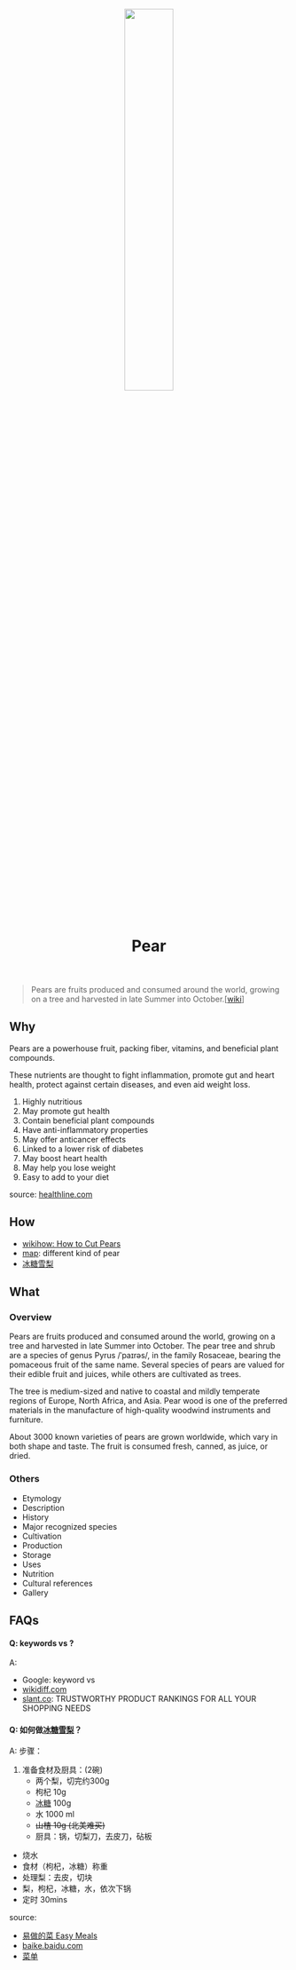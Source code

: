 <h1 align="center">
<br>
	<a href="https://ecogreenlove.com/2014/10/06/pears/">
  <img src="https://i1.wp.com/media-cache-ec0.pinimg.com/736x/28/71/a2/2871a22ab1d0b8d42d74c07605b49937.jpg?zoom=2" width=42%">
  </a>
  <br><br>
Pear
  <br><br>
</h1>

> Pears are fruits produced and consumed around the world, growing on a tree and harvested in late Summer into October.[[wiki](https://www.wikiwand.com/en/Pear)]

## Why 

Pears are a powerhouse fruit, packing fiber, vitamins, and beneficial plant compounds.

These nutrients are thought to fight inflammation, promote gut and heart health, protect against certain diseases, and even aid weight loss.

1. Highly nutritious
2. May promote gut health
3. Contain beneficial plant compounds
4. Have anti-inflammatory properties
5. May offer anticancer effects
6. Linked to a lower risk of diabetes
7. May boost heart health
8. May help you lose weight
9. Easy to add to your diet

source: [healthline.com](https://www.healthline.com/nutrition/benefits-of-pears#TOC_TITLE_HDR_10)

## How

* [wikihow: How to Cut Pears](https://www.wikihow.com/Cut-Pears)
* [map](https://www.wikiwand.com/en/Pear#/External_links): different kind of pear
* [冰糖雪梨](https://baike.baidu.com/item/%E5%86%B0%E7%B3%96%E9%9B%AA%E6%A2%A8)

## What 

### Overview

Pears are fruits produced and consumed around the world, growing on a tree and harvested in late Summer into October. The pear tree and shrub are a species of genus Pyrus /ˈpaɪrəs/, in the family Rosaceae, bearing the pomaceous fruit of the same name. Several species of pears are valued for their edible fruit and juices, while others are cultivated as trees.

The tree is medium-sized and native to coastal and mildly temperate regions of Europe, North Africa, and Asia. Pear wood is one of the preferred materials in the manufacture of high-quality woodwind instruments and furniture.

About 3000 known varieties of pears are grown worldwide, which vary in both shape and taste. The fruit is consumed fresh, canned, as juice, or dried.

### Others

* Etymology
* Description
* History
* Major recognized species
* Cultivation
* Production
* Storage
* Uses
* Nutrition
* Cultural references
* Gallery


## FAQs

#### Q: keywords vs ?

A: 

* Google: keyword vs 
* [wikidiff.com](https://wikidiff.com/)
* [slant.co](https://www.slant.co/): TRUSTWORTHY PRODUCT RANKINGS FOR ALL YOUR SHOPPING NEEDS


#### Q: 如何做[冰糖雪梨](https://baike.baidu.com/item/%E5%86%B0%E7%B3%96%E9%9B%AA%E6%A2%A8)？

A: 
步骤：

1. 准备食材及厨具：(2碗)
	* 两个梨，切完约300g
	* 枸杞 10g
	* [冰糖](https://www.wikiwand.com/zh-hans/%E5%86%B0%E7%B3%96) 100g
	* 水 1000 ml 
	*  <del>  山楂 10g (北美难买)  </del> 
	* 厨具：锅，切梨刀，去皮刀，砧板
* 烧水
* 食材（枸杞，冰糖）称重
* 处理梨：去皮，切块 
* 梨，枸杞，冰糖，水，依次下锅
* 定时 30mins

source: 

* [易做的菜 Easy Meals](https://www.youtube.com/watch?v=Ds9p6d7-FPc)
* [baike.baidu.com](https://baike.baidu.com/item/%E5%86%B0%E7%B3%96%E9%9B%AA%E6%A2%A8)
* [菜单](https://home.meishichina.com/recipe-332170.html)